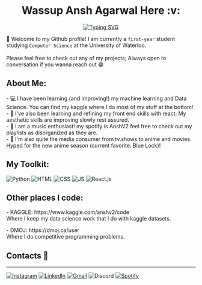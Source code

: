 <div align="center">
<h1>  &nbsp Wassup Ansh Agarwal Here :v: &nbsp </h1>
</div>


<div align="center" width="50">
<a href="https://git.io/typing-svg"><img src="https://readme-typing-svg.demolab.com?font=Playfair&pause=1000&color=FFA500&center=true&width=435&lines=CS+student+at+uWaterloo+;Aspiring+Data+Scientist" alt="Typing SVG" /></a>


<div align="left">

👋 Welcome to my Github profile! I am currently a `first-year` student studying `Computer Science` at the University of Waterloo.<br><br>
Please feel free to check out any of my projects; Always open to conversation if you wanna reach out 😁
  <h2> About Me: </h2>
  <p>
- 💻 I have been learning (and improving!) my machine learning and Data Science. You can find my kaggle where I do most of my stuff at the bottom! 
    <br>
- 🔎 I've also been learning and refining my front end skills with react. My aesthetic skills are improving slowly rest assured. 
        <br>
- 🎵 I am a music enthusiast! my spotify is AnshV2 feel free to check out my playlists as disorganized as they are.
        <br>
- 🎥 I'm also quite the media consumer from tv.shows to anime and movies. Hyped for the new anime season (current favorite: Blue Lock)!</b></u></a>
      </p>

  <h2> My Toolkit: </h2>
<img src="https://img.shields.io/badge/Python-3776AB?style=for-the-badge&logo=python&logoColor=white" alt="Python"></a>
<img src="https://img.shields.io/badge/HTML5-E34F26?style=for-the-badge&logo=html5&logoColor=white" alt="HTML"></a>
<img src="https://img.shields.io/badge/CSS3-1572B6?style=for-the-badge&logo=css3&logoColor=white" alt="CSS"></a>
<img src="https://img.shields.io/badge/JavaScript-323330?style=for-the-badge&logo=javascript&logoColor=F7DF1E" alt="JS"></a>
<img src="https://img.shields.io/badge/React-20232A?style=for-the-badge&logo=react&logoColor=61DAFB" alt="React.js"></a>

  <h2> Other places I code: </h2>
  <p>
- KAGGLE: https://www.kaggle.com/anshv2/code 
    <br>
  Where I keep my data science work that I do with kaggle datasets. 
  <br>
  <p></p>
- DMOJ: https://dmoj.ca/user
        <br>
  Where I do competitive programming problems.</b></u></a>
      </p>

  
 ## Contacts 📝
-------------------
 <a href="https://www.instagram.com/tmaswang_69/">![Instagram](https://img.shields.io/badge/tmaswang_69-%23E4405F.svg?style=for-the-badge&logo=Instagram&logoColor=white)</a> <a href="https://www.linkedin.com/in/thomas-wang-5044b01b3/">![LinkedIn](https://img.shields.io/badge/ThomasWang-%231DA1F2.svg?style=for-the-badge&logo=LinkedIn&logoColor=white)</a> <a href="mailto:thomaswang003@gmail.com">![Gmail](https://img.shields.io/badge/thomaswang003-%23E4405F.svg?style=for-the-badge&logo=Gmail&logoColor=white)</a>
 ![Discord](https://img.shields.io/badge/thootmas%237130-%237289DA.svg?style=for-the-badge&logo=discord&logoColor=white)
  <a href="https://open.spotify.com/user/21j5rrzcvdw7k6wq3yzr4uj7q?si=e10039c0705c4c6a">![Spotify](https://img.shields.io/badge/ThomasWang-%38B9AB.svg?style=for-the-badge&logo=spotify&logoColor=white)</a>
